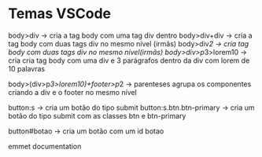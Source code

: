 # Temas VSCode

body>div -> cria a tag body com uma tag div dentro 
body>div+div -> cria a tag body com duas tags div no mesmo nível (irmãs)
body>div*2 -> cria tag body com duas tags div no mesmo nível(irmãs)
body>div>p*3>lorem10 -> cria cria tag body com uma div e 3 parágrafos dentro da div com lorem de 10 palavras

body>(div>p*3>lorem10)+footer>p*2 -> parenteses agrupa os componentes criando a div e o footer no mesmo nível

button:s -> cria um botão do tipo submit
button:s.btn.btn-primary -> cria um botão do tipo submit com as classes btn e btn-primary

button#botao -> cria um botão com um id botao

emmet documentation

